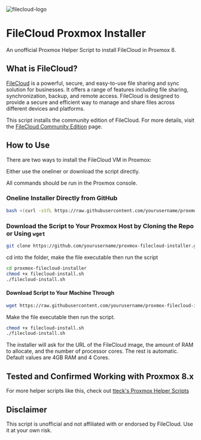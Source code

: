 ![filecloud-logo](https://www.getfilecloud.com/wp-content/uploads/2020/11/filecloud-logo.png)

# FileCloud Proxmox Installer

An unofficial Proxmox Helper Script to install FileCloud in Proxmox 8.

## What is FileCloud?

[FileCloud](https://www.getfilecloud.com/) is a powerful, secure, and easy-to-use file sharing and sync solution for businesses. It offers a range of features including file sharing, synchronization, backup, and remote access. FileCloud is designed to provide a secure and efficient way to manage and share files across different devices and platforms.

This script installs the community edition of FileCloud. For more details, visit the [FileCloud Community Edition](https://ce.filecloud.com/) page.

## How to Use

There are two ways to install the FileCloud VM in Proxmox:

Either use the oneliner or download the script directly.

All commands should be run in the Proxmox console.

### Oneline Installer Directly from GitHub

```sh
bash <(curl -sSfL https://raw.githubusercontent.com/yourusername/proxmox-filecloud-installer/main/filecloud-install.sh)
```

### Download the Script to Your Proxmox Host by Cloning the Repo or Using `wget`

```sh
git clone https://github.com/yourusername/proxmox-filecloud-installer.git
```

cd into the folder, make the file executable then run the script

```sh
cd proxmox-filecloud-installer
chmod +x filecloud-install.sh
./filecloud-install.sh
```

#### Download Script to Your Machine Through

```sh
wget https://raw.githubusercontent.com/yourusername/proxmox-filecloud-installer/main/filecloud-install.sh
```

Make the file executable then run the script.

```sh
chmod +x filecloud-install.sh
./filecloud-install.sh
```

The installer will ask for the URL of the FileCloud image, the amount of RAM to allocate, and the number of processor cores. The rest is automatic. Default values are 4GB RAM and 4 Cores.

## Tested and Confirmed Working with Proxmox 8.x

For more helper scripts like this, check out [tteck's Proxmox Helper Scripts](https://tteck.github.io/Proxmox/)

## Disclaimer

This script is unofficial and not affiliated with or endorsed by FileCloud. Use it at your own risk.
